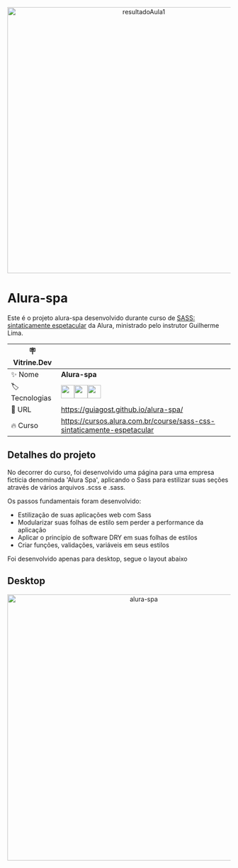 <p align="center"><img width="600"  alt="resultadoAula1" src="https://github.com/GuiAgost/alura-spa/assets/76624588/36cced6e-f193-43c8-9031-784437ac1383"></p>

# Alura-spa

Este é o projeto alura-spa desenvolvido durante curso de [SASS: sintaticamente espetacular](https://cursos.alura.com.br/course/sass-css-sintaticamente-espetacular) da Alura, ministrado pelo instrutor Guilherme Lima.

| :placard: Vitrine.Dev |     |
| -------------  | --- |
| :sparkles: Nome        | **Alura-spa**
| :label: Tecnologias |  <img src="https://cdn.jsdelivr.net/gh/devicons/devicon/icons/html5/html5-plain-wordmark.svg" width="30" hedight="30"/><img src="https://cdn.jsdelivr.net/gh/devicons/devicon/icons/css3/css3-plain-wordmark.svg" width="30" hedight="30"/><img src="https://cdn.jsdelivr.net/gh/devicons/devicon/icons/sass/sass-original.svg" width="30" hedight="30"/>          
| :rocket: URL         | https://guiagost.github.io/alura-spa/
| :fire: Curso     | https://cursos.alura.com.br/course/sass-css-sintaticamente-espetacular

## Detalhes do projeto

No decorrer do curso, foi desenvolvido uma página para uma empresa fictícia denominada 'Alura Spa', aplicando o Sass para estilizar suas seções através de vários arquivos .scss e .sass.

Os passos fundamentais foram desenvolvido:

* Estilização de suas aplicações web com Sass
* Modularizar suas folhas de estilo sem perder a performance da aplicação
* Aplicar o princípio de software DRY em suas folhas de estilos
* Criar funções, validações, variáveis em seus estilos

Foi desenvolvido apenas para desktop, segue o layout abaixo

## Desktop

<p align="center"><img width="600"  alt="alura-spa" src="https://github.com/GuiAgost/alura-spa/assets/76624588/147d16c7-22c8-4f4d-890b-181ba812be36#vitrinedev"></p>


